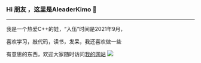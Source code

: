 ### Hi 朋友 ，这里是AleaderKimo 👋

---

我是一个热爱C++的娃，“入伍”时间是2021年9月，

喜欢学习，敲代码，读书，发呆，我还喜欢做一些

有意思的东西，欢迎大家随时访问[我的网站](https://ialeaderkimo.code.blog/)
![](https://github-readme-stats.vercel.app/api?username=AleaderKimo)

<!--
**AleaderKimo/AleaderKimo** is a ✨ _special_ ✨ repository because its `README.md` (this file) appears on your GitHub profile.

Here are some ideas to get you started:

- 🔭 I’m currently working on ...
- 🌱 I’m currently learning ...
- 👯 I’m looking to collaborate on ...
- 🤔 I’m looking for help with ...
- 💬 Ask me about ...
- 📫 How to reach me: ...
- 😄 Pronouns: ...
- ⚡ Fun fact: ...
-->

